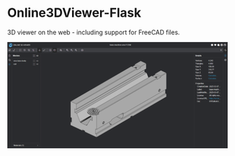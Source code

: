 # Online3DViewer-Flask
3D viewer on the web - including support for FreeCAD files.

![online3dviewer-freecad](threeviewerflask/sample/online3dviewer-freecad.png)
